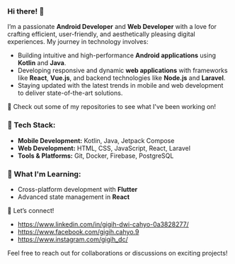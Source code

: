 ### Hi there! 👋  

I’m a passionate **Android Developer** and **Web Developer** with a love for crafting efficient, user-friendly, and aesthetically pleasing digital experiences. My journey in technology involves:  

- Building intuitive and high-performance **Android applications** using **Kotlin** and **Java**.  
- Developing responsive and dynamic **web applications** with frameworks like **React**, **Vue.js**, and backend technologies like **Node.js** and **Laravel**.  
- Staying updated with the latest trends in mobile and web development to deliver state-of-the-art solutions.  

📂 Check out some of my repositories to see what I've been working on!  

### 🔧 Tech Stack:  
- **Mobile Development:** Kotlin, Java, Jetpack Compose  
- **Web Development:** HTML, CSS, JavaScript, React, Laravel  
- **Tools & Platforms:** Git, Docker, Firebase, PostgreSQL  

### 🌱 What I'm Learning:  
- Cross-platform development with **Flutter**  
- Advanced state management in **React**  

💬 Let’s connect!
- https://www.linkedin.com/in/gigih-dwi-cahyo-0a3828277/
- https://www.facebook.com/gigih.cahyo.9
- https://www.instagram.com/gigih_dc/

Feel free to reach out for collaborations or discussions on exciting projects!
